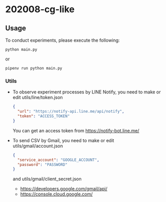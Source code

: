 # 202008-cg-like

## Usage
To conduct experiments, please execute the following: 
```shell script
python main.py
```
or 
```shell script
pipenv run python main.py
```

### Utils
- To observe experiment processes by LINE Notify, you need to make or edit utils/line/token.json
  ```json
  {
    "url": "https://notify-api.line.me/api/notify",
    "token": "ACCESS_TOKEN"
  }
  ```
  You can get an access token from https://notify-bot.line.me/

- To send CSV by Gmail, you need to make or edit utils/gmail/account.json  
  ```json
  {
    "service_account": "GOOGLE_ACCOUNT",
    "password": "PASSWORD"
  }
  ```
  
  and utils/gmail/client_secret.json 
  - https://developers.google.com/gmail/api/  
  - https://console.cloud.google.com/
